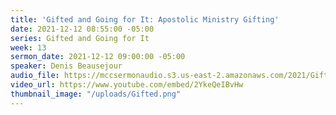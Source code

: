 ```yaml
---
title: 'Gifted and Going for It: Apostolic Ministry Gifting'
date: 2021-12-12 08:55:00 -05:00
series: Gifted and Going for It
week: 13
sermon_date: 2021-12-12 09:00:00 -05:00
speaker: Denis Beausejour
audio_file: https://mccsermonaudio.s3.us-east-2.amazonaws.com/2021/Gifted/Week+13+Gifted+.mp3
video_url: https://www.youtube.com/embed/2YkeQeIBvHw
thumbnail_image: "/uploads/Gifted.png"
---
```


